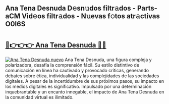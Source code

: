 ## Ana Tena Desnuda D𝚎sn𝚞dos filtr𝚊dos - Parts-aCM Vid𝚎os filtr𝚊dos - N𝚞evas f𝚘tos atr𝚊ctivas O0I6S

# <h2><a href="http://mb0r09.tromn.icu/?c=Ana+Tena+Desnuda">🔗👉👉👉 Ana Tena Desnuda 🔗🔗</a></h2>

[![Ana Tena Desnuda nuevo](https://i.imgur.com/pEAQMta.gif)](http://mb0r09.tromn.icu/?c=Ana+Tena+Desnuda)
Ana Tena Desnuda, una figura compleja y polarizadora, desafía la comprensión fácil. Su estilo distintivo de comunicación en línea ha cautivado y provocado críticas, generando debates sobre ética, individualidad y las complejidades de las sociedades digitales. A pesar de la incertidumbre de sus próximos pasos, su impacto en los medios digitales es significativo. Impulsado por una determinación inquebrantable y un encanto innegable, el impacto de Ana Tena Desnuda en la comunidad virtual es ilimitado.
